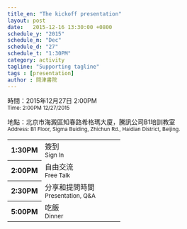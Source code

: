 ```yaml
---
title_en: "The kickoff presentation"
layout: post
date:   2015-12-16 13:30:00 +0800
schedule_y: "2015"
schedule_m: "Dec"
schedule_d: "27"
schedule_t: "1:30PM"
category: activity
tagline: "Supporting tagline"
tags : [presentation]
author : 問津書院
---
```



時間：2015年12月27日 2:00PM<br /><small class="c_t9">Time: 2:00PM 12/27/2015</small>

地點：北京市海澱區知春路希格瑪大廈，騰訊公司B1培訓教室<br /><small class="c_t9">Address: B1 Floor, Sigma Buiding, Zhichun Rd., Haidian District, Beijing.</small>

<table class="tb_content">
    <tr>
        <th width="30%">1:30PM</th>
        <td>簽到<br /><small class="c_t9">Sign In</small></td>
    </tr>
    <tr>
        <th width="30%">2:00PM</th>
        <td>自由交流<br /><small class="c_t9">Free Talk</small></td>
    </tr>
    <tr>
        <th width="30%">2:30PM</th>
        <td>分享和提問時間<br /><small class="c_t9">Presentation, Q&A</small></td>
    </tr>
    <tr>
        <th width="30%">5:00PM</th>
        <td>吃飯<br /><small class="c_t9">Dinner</small></td>
    </tr>
</table>